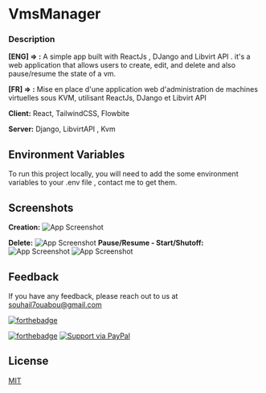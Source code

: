 
# VmsManager 
### Description
**[ENG] => :**
A simple app built with ReactJs , DJango and Libvirt API .
it's a web application that allows users to create, edit, and delete and also pause/resume the state of a vm.

**[FR] => :**
Mise en place d'une application web d'administration de machines virtuelles sous KVM, utilisant ReactJs, DJango et Libvirt API





**Client:** React, TailwindCSS, Flowbite

**Server:** Django, LibvirtAPI , Kvm




## Environment Variables

To run this project locally, you will need to add the some environment variables to your .env file , contact me to get them.


## Screenshots
**Creation:**
![App Screenshot](https://i.imgur.com/d2JJRzO.png)

**Delete:**
![App Screenshot](https://i.imgur.com/evF0rVT.png)
**Pause/Resume - Start/Shutoff:**
![App Screenshot](https://i.imgur.com/Q22mYlb.png)
![App Screenshot](https://i.imgur.com/GOJ7qk6.png)



## Feedback

If you have any feedback, please reach out to us at souhail7ouabou@gmail.com

[![forthebadge](https://forthebadge.com/images/badges/built-with-love.svg)](https://forthebadge.com)

 [![forthebadge](https://forthebadge.com/images/badges/made-with-typescript.svg)](https://forthebadge.com)
[![Support via PayPal](https://cdn.rawgit.com/twolfson/paypal-github-button/1.0.0/dist/button.svg)](https://www.paypal.me/souhailOuabou)
## License

[MIT](https://choosealicense.com/licenses/mit/)

